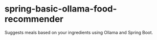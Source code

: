 # spring-basic-ollama-food-recommender
Suggests meals based on your ingredients using Ollama and Spring Boot.
